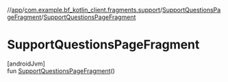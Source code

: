 //[app](../../../index.md)/[com.example.bf_kotlin_client.fragments.support](../index.md)/[SupportQuestionsPageFragment](index.md)/[SupportQuestionsPageFragment](-support-questions-page-fragment.md)

# SupportQuestionsPageFragment

[androidJvm]\
fun [SupportQuestionsPageFragment](-support-questions-page-fragment.md)()

